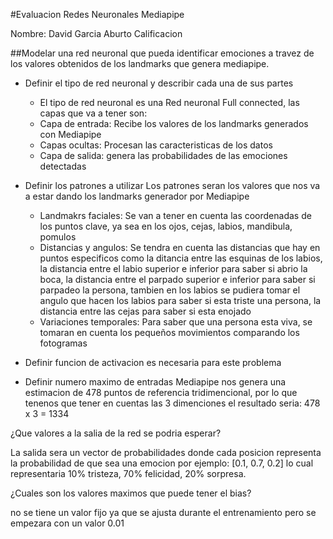 

#Evaluacion Redes Neuronales Mediapipe

Nombre: David Garcia Aburto Calificacion

##Modelar una red neuronal que pueda identificar emociones a travez de los valores obtenidos de los landmarks que genera mediapipe.

- Definir el tipo de red neuronal y describir cada una de sus partes

    - El tipo de red neuronal es una Red neuronal Full connected, las capas que va a tener son:
    - Capa de entrada: Recibe los valores de los landmarks generados con Mediapipe
    - Capas ocultas: Procesan las caracteristicas de los datos
    - Capa de salida: genera las probabilidades de las emociones detectadas

- Definir los patrones a utilizar
Los patrones seran los valores que nos va a estar dando los landmarks generador por Mediapipe
    - Landmakrs faciales: Se van a tener en cuenta las coordenadas de los puntos clave, ya sea en los ojos, cejas, labios, mandibula, pomulos
    - Distancias y angulos: Se tendra en cuenta las distancias que hay en puntos especificos como la ditancia entre las esquinas de los labios, la distancia entre el labio superior e inferior para saber si abrio la boca, la distancia entre el parpado superior e inferior para saber si parpadeo la persona, tambien en los labios se pudiera tomar el angulo que hacen los labios para saber si esta triste una persona, la distancia entre las cejas para saber si esta enojado
    - Variaciones temporales: Para saber que una persona esta viva, se tomaran en cuenta los pequeños movimientos comparando los fotogramas
    

- Definir funcion de activacion es necesaria para este problema


- Definir numero maximo de entradas
Mediapipe nos genera una estimacion de 478 puntos de referencia tridimencional, por lo que tenenos que tener en cuentas las 3 dimenciones el resultado seria: 478 x 3 = 1334

¿Que valores a la salia de la red se podria esperar?

La salida sera un vector de probabilidades donde cada posicion representa la probabilidad de que sea una emocion por ejemplo:
[0.1, 0.7, 0.2] lo cual representaria 10% tristeza, 70% felicidad, 20% sorpresa.


¿Cuales son los valores maximos que puede tener el bias?

no se tiene un valor fijo ya que se ajusta durante el entrenamiento pero se empezara con un valor 0.01